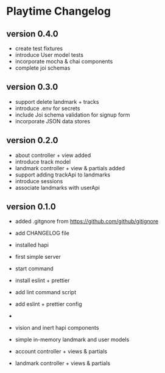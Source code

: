 # Playtime Changelog

## version 0.4.0

- create test fixtures
- introduce User model tests
- incorporate mocha & chai components
- complete joi schemas

## version 0.3.0

- support delete landmark + tracks
- introduce .env for secrets
- include Joi schema validation for signup form
- incorporate JSON data stores

## version 0.2.0

- about controller + view added
- introduce track model
- landmark controller + view & partials added
- support adding trackApi to landmarks
- introduce sessions
- associate landmarks with userApi

## version 0.1.0

- added .gitgnore from <https://github.com/github/gitignore>
- add CHANGELOG file

- installed hapi
- first simple server
- start command

- install eslint + prettier
- add lint command script
- add eslint + prettier config
-
- vision and inert hapi components
- simple in-memory landmark and user models
- account controller + views & partials
- landmark controller + views & partials
